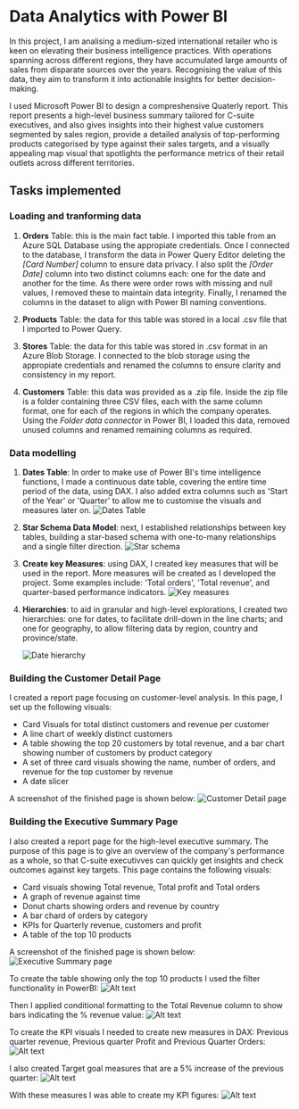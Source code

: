 # Data Analytics with Power BI 

In this project, I am analising a medium-sized international retailer who is keen on elevating their business intelligence practices. With operations spanning across different regions, they have accumulated large amounts of sales from disparate sources over the years. Recognising the value of this data, they aim to transform it into actionable insights for better decision-making.

I used Microsoft Power BI to design a compreshensive Quaterly report. This report presents a high-level business summary tailored for C-suite executives, and also gives insights into their highest value customers segmented by sales region, provide a detailed analysis of top-performing products categorised by type against their sales targets, and a visually appealing map visual that spotlights the performance metrics of their retail outlets across different territories.

## Tasks implemented

### Loading and tranforming data

1. **Orders** Table: this is the main fact table. I imported this table from an Azure SQL Database using the appropiate credentials. Once I connected to the database, I transform the data in Power Query Editor deleting the *[Card Number]* column to ensure data privacy. I also split the *[Order Date]* column into two distinct columns each: one for the date and another for the time. As there were order rows with missing and null values, I removed these to maintain data integrity. Finally, I renamed the columns in the dataset to align with Power BI naming conventions.

2. **Products** Table: the data for this table was stored in a local .csv file that I imported to Power Query. 

3. **Stores** Table: the data for this table was stored in .csv format in an Azure Blob Storage. I connected to the blob storage using the appropiate credentials and renamed the columns to ensure clarity and consistency in my report.

4. **Customers** Table: this data was provided as a .zip file. Inside the zip file is a folder containing three CSV files, each with the same column format, one for each of the regions in which the company operates. Using the *Folder data connector* in Power BI, I loaded this data, removed unused columns and renamed remaining columns as required.

### Data modelling

1. **Dates Table**: In order to make use of Power BI's time intelligence functions, I made a continuous date table, covering the entire time period of the data, using DAX. I also added extra columns such as 'Start of the Year' or 'Quarter' to allow me to customise the visuals and measures later on.
![Dates Table](https://github.com/DGValero/data-analytics-power-bi-report577/blob/main/Screenshots/1%20-%20Dates%20Table.png?raw=true)

2. **Star Schema Data Model**: next, I established relationships between key tables, building a star-based schema with one-to-many relationships and a single filter direction.
![Star schema](https://github.com/DGValero/data-analytics-power-bi-report577/blob/main/Screenshots/2%20-%20Star%20schema.png?raw=true)

3. **Create key Measures**: using DAX, I created key measures that will be used in the report. More measures will be created as I developed the project. Some examples include: 'Total orders', 'Total revenue', and quarter-based performance indicators.
![Key measures](https://github.com/DGValero/data-analytics-power-bi-report577/blob/main/Screenshots/3%20-%20Measures.png?raw=true)

4. **Hierarchies**: to aid in granular and high-level explorations, I created two hierarchies: one for dates, to facilitate drill-down in the line charts; and one for geography, to allow filtering data by region, country and province/state. 

    ![Date hierarchy](https://github.com/DGValero/data-analytics-power-bi-report577/blob/main/Screenshots/4%20-%20Date%20hierarchy.png?raw=true)

### Building the Customer Detail Page

I created a report page focusing on customer-level analysis. In this page, I set up the following visuals:
- Card Visuals for total distinct customers and revenue per customer
- A line chart of weekly distinct customers
- A table showing the top 20 customers by total revenue, and a bar chart showing number of customers by product category
- A set of three card visuals showing the name, number of orders, and revenue for the top customer by revenue
- A date slicer

A screenshot of the finished page is shown below:
![Customer Detail page](https://github.com/DGValero/data-analytics-power-bi-report577/blob/main/Screenshots/5%20-%20Customer%20Detail%20page.png?raw=true)

### Building the Executive Summary Page

I also created a report page for the high-level executive summary. The purpose of this page is to give an overview of the company's performance as a whole, so that C-suite executivves can quickly get insights and check outcomes against key targets.
This page contains the following visuals:
- Card visuals showing Total revenue, Total profit and Total orders
- A graph of revenue against time
- Donut charts showing orders and revenue by country
- A bar chard of orders by category
- KPIs for Quarterly revenue, customers and profit
- A table of the top 10 products

A screenshot of the finished page is shown below:
![Executive Summary page](https://github.com/DGValero/data-analytics-power-bi-report577/blob/main/Screenshots/6%20-%20Executive%20summary.png?raw=true)

To create the table showing only the top 10 products I used the filter functionality in PowerBI:
![Alt text](https://github.com/DGValero/data-analytics-power-bi-report577/blob/main/Screenshots/6.1%20-%20Filtering%20top%20products.png?raw=true)

Then I applied conditional formatting to the Total Revenue column to show bars indicating the % revenue value:
![Alt text](https://github.com/DGValero/data-analytics-power-bi-report577/blob/main/Screenshots/6.2%20Conditional%20formatting%20on%20table.png?raw=true)

To create the KPI visuals I needed to create new measures in DAX: Previous quarter revenue, Previous quarter Profit and Previous Quarter Orders:
![Alt text](https://github.com/DGValero/data-analytics-power-bi-report577/blob/main/Screenshots/6.3%20DAX%20for%20previous%20quarter.png?raw=true)

I also created Target goal measures that are a 5% increase of the previous quarter:
![Alt text](https://github.com/DGValero/data-analytics-power-bi-report577/blob/main/Screenshots/6.4%20DAX%20Target%20revenue.png?raw=true)

With these measures I was able to create my KPI figures:
![Alt text](https://github.com/DGValero/data-analytics-power-bi-report577/blob/main/Screenshots/6.5%20KPI%20visual.png?raw=true)